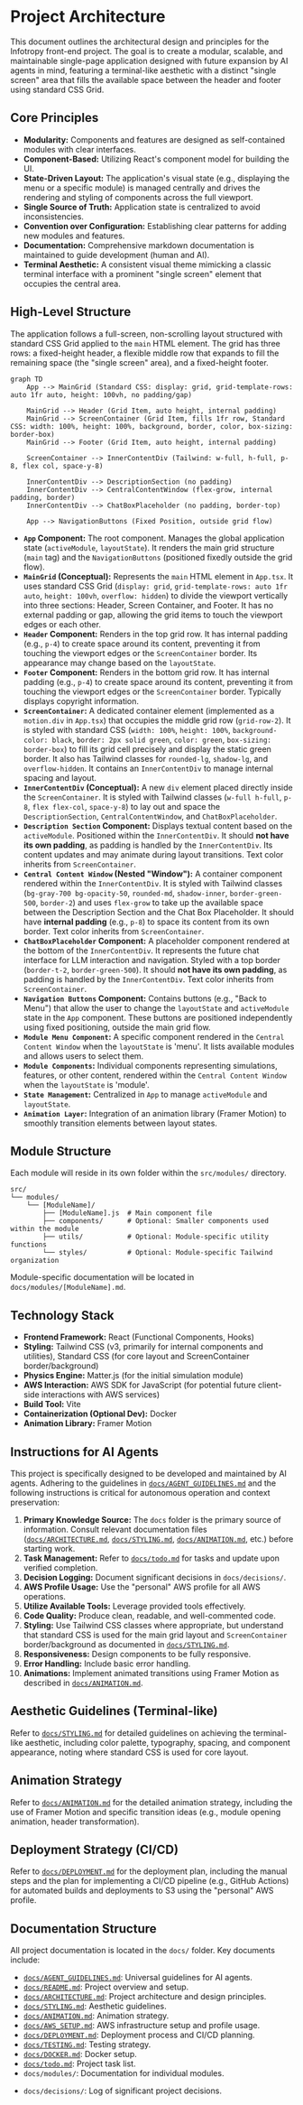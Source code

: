 # Project Architecture

This document outlines the architectural design and principles for the Infotropy front-end project. The goal is to create a modular, scalable, and maintainable single-page application designed with future expansion by AI agents in mind, featuring a terminal-like aesthetic with a distinct "single screen" area that fills the available space between the header and footer using standard CSS Grid.

## Core Principles

- **Modularity:** Components and features are designed as self-contained modules with clear interfaces.
- **Component-Based:** Utilizing React's component model for building the UI.
- **State-Driven Layout:** The application's visual state (e.g., displaying the menu or a specific module) is managed centrally and drives the rendering and styling of components across the full viewport.
- **Single Source of Truth:** Application state is centralized to avoid inconsistencies.
- **Convention over Configuration:** Establishing clear patterns for adding new modules and features.
- **Documentation:** Comprehensive markdown documentation is maintained to guide development (human and AI).
- **Terminal Aesthetic:** A consistent visual theme mimicking a classic terminal interface with a prominent "single screen" element that occupies the central area.

## High-Level Structure

The application follows a full-screen, non-scrolling layout structured with standard CSS Grid applied to the `main` HTML element. The grid has three rows: a fixed-height header, a flexible middle row that expands to fill the remaining space (the "single screen" area), and a fixed-height footer.

```mermaid
graph TD
    App --> MainGrid (Standard CSS: display: grid, grid-template-rows: auto 1fr auto, height: 100vh, no padding/gap)

    MainGrid --> Header (Grid Item, auto height, internal padding)
    MainGrid --> ScreenContainer (Grid Item, fills 1fr row, Standard CSS: width: 100%, height: 100%, background, border, color, box-sizing: border-box)
    MainGrid --> Footer (Grid Item, auto height, internal padding)

    ScreenContainer --> InnerContentDiv (Tailwind: w-full, h-full, p-8, flex col, space-y-8)

    InnerContentDiv --> DescriptionSection (no padding)
    InnerContentDiv --> CentralContentWindow (flex-grow, internal padding, border)
    InnerContentDiv --> ChatBoxPlaceholder (no padding, border-top)

    App --> NavigationButtons (Fixed Position, outside grid flow)
```

- **`App` Component:** The root component. Manages the global application state (`activeModule`, `layoutState`). It renders the main grid structure (`main` tag) and the `NavigationButtons` (positioned fixedly outside the grid flow).
- **`MainGrid` (Conceptual):** Represents the `main` HTML element in `App.tsx`. It uses standard CSS Grid (`display: grid`, `grid-template-rows: auto 1fr auto`, `height: 100vh`, `overflow: hidden`) to divide the viewport vertically into three sections: Header, Screen Container, and Footer. It has no external padding or gap, allowing the grid items to touch the viewport edges or each other.
- **`Header` Component:** Renders in the top grid row. It has internal padding (e.g., `p-4`) to create space around its content, preventing it from touching the viewport edges or the `ScreenContainer` border. Its appearance may change based on the `layoutState`.
- **`Footer` Component:** Renders in the bottom grid row. It has internal padding (e.g., `p-4`) to create space around its content, preventing it from touching the viewport edges or the `ScreenContainer` border. Typically displays copyright information.
- **`ScreenContainer`:** A dedicated container element (implemented as a `motion.div` in `App.tsx`) that occupies the middle grid row (`grid-row-2`). It is styled with standard CSS (`width: 100%`, `height: 100%`, `background-color: black`, `border: 2px solid green`, `color: green`, `box-sizing: border-box`) to fill its grid cell precisely and display the static green border. It also has Tailwind classes for `rounded-lg`, `shadow-lg`, and `overflow-hidden`. It contains an `InnerContentDiv` to manage internal spacing and layout.
- **`InnerContentDiv` (Conceptual):** A new `div` element placed directly inside the `ScreenContainer`. It is styled with Tailwind classes (`w-full h-full`, `p-8`, `flex flex-col`, `space-y-8`) to lay out and space the `DescriptionSection`, `CentralContentWindow`, and `ChatBoxPlaceholder`.
- **`Description Section` Component:** Displays textual content based on the `activeModule`. Positioned within the `InnerContentDiv`. It should **not have its own padding**, as padding is handled by the `InnerContentDiv`. Its content updates and may animate during layout transitions. Text color inherits from `ScreenContainer`.
- **`Central Content Window` (Nested "Window"):** A container component rendered within the `InnerContentDiv`. It is styled with Tailwind classes (`bg-gray-700 bg-opacity-50`, `rounded-md`, `shadow-inner`, `border-green-500`, `border-2`) and uses `flex-grow` to take up the available space between the Description Section and the Chat Box Placeholder. It should have **internal padding** (e.g., `p-8`) to space its content from its own border. Text color inherits from `ScreenContainer`.
- **`ChatBoxPlaceholder` Component:** A placeholder component rendered at the bottom of the `InnerContentDiv`. It represents the future chat interface for LLM interaction and navigation. Styled with a top border (`border-t-2`, `border-green-500`). It should **not have its own padding**, as padding is handled by the `InnerContentDiv`. Text color inherits from `ScreenContainer`.
- **`Navigation Buttons` Component:** Contains buttons (e.g., "Back to Menu") that allow the user to change the `layoutState` and `activeModule` state in the `App` component. These buttons are positioned independently using fixed positioning, outside the main grid flow.
- **`Module Menu Component`:** A specific component rendered in the `Central Content Window` when the `layoutState` is 'menu'. It lists available modules and allows users to select them.
- **`Module Components`:** Individual components representing simulations, features, or other content, rendered within the `Central Content Window` when the `layoutState` is 'module'.
- **`State Management`:** Centralized in `App` to manage `activeModule` and `layoutState`.
- **`Animation Layer`:** Integration of an animation library (Framer Motion) to smoothly transition elements between layout states.

## Module Structure

Each module will reside in its own folder within the `src/modules/` directory.

```
src/
└── modules/
    └── [ModuleName]/
        ├── [ModuleName].js  # Main component file
        ├── components/      # Optional: Smaller components used within the module
        ├── utils/           # Optional: Module-specific utility functions
        └── styles/          # Optional: Module-specific Tailwind organization
```

Module-specific documentation will be located in `docs/modules/[ModuleName].md`.

## Technology Stack

- **Frontend Framework:** React (Functional Components, Hooks)
- **Styling:** Tailwind CSS (v3, primarily for internal components and utilities), Standard CSS (for core layout and ScreenContainer border/background)
- **Physics Engine:** Matter.js (for the initial simulation module)
- **AWS Interaction:** AWS SDK for JavaScript (for potential future client-side interactions with AWS services)
- **Build Tool:** Vite
- **Containerization (Optional Dev):** Docker
- **Animation Library:** Framer Motion

## Instructions for AI Agents

This project is specifically designed to be developed and maintained by AI agents. Adhering to the guidelines in [`docs/AGENT_GUIDELINES.md`](docs/AGENT_GUIDELINES.md) and the following instructions is critical for autonomous operation and context preservation:

1.  **Primary Knowledge Source:** The `docs` folder is the primary source of information. Consult relevant documentation files ([`docs/ARCHITECTURE.md`](docs/ARCHITECTURE.md), [`docs/STYLING.md`](docs/STYLING.md), [`docs/ANIMATION.md`](docs/ANIMATION.md), etc.) before starting work.
2.  **Task Management:** Refer to [`docs/todo.md`](docs/todo.md) for tasks and update upon verified completion.
3.  **Decision Logging:** Document significant decisions in `docs/decisions/`.
4.  **AWS Profile Usage:** Use the "personal" AWS profile for all AWS operations.
5.  **Utilize Available Tools:** Leverage provided tools effectively.
6.  **Code Quality:** Produce clean, readable, and well-commented code.
7.  **Styling:** Use Tailwind CSS classes where appropriate, but understand that standard CSS is used for the main grid layout and `ScreenContainer` border/background as documented in [`docs/STYLING.md`](docs/STYLING.md).
8.  **Responsiveness:** Design components to be fully responsive.
9.  **Error Handling:** Include basic error handling.
10. **Animations:** Implement animated transitions using Framer Motion as described in [`docs/ANIMATION.md`](docs/ANIMATION.md).

## Aesthetic Guidelines (Terminal-like)

Refer to [`docs/STYLING.md`](docs/STYLING.md) for detailed guidelines on achieving the terminal-like aesthetic, including color palette, typography, spacing, and component appearance, noting where standard CSS is used for core layout.

## Animation Strategy

Refer to [`docs/ANIMATION.md`](docs/ANIMATION.md) for the detailed animation strategy, including the use of Framer Motion and specific transition ideas (e.g., module opening animation, header transformation).

## Deployment Strategy (CI/CD)

Refer to [`docs/DEPLOYMENT.md`](docs/DEPLOYMENT.md) for the deployment plan, including the manual steps and the plan for implementing a CI/CD pipeline (e.g., GitHub Actions) for automated builds and deployments to S3 using the "personal" AWS profile.

## Documentation Structure

All project documentation is located in the `docs/` folder. Key documents include:

- [`docs/AGENT_GUIDELINES.md`](docs/AGENT_GUIDELINES.md): Universal guidelines for AI agents.
- [`docs/README.md`](docs/README.md): Project overview and setup.
- [`docs/ARCHITECTURE.md`](docs/ARCHITECTURE.md): Project architecture and design principles.
- [`docs/STYLING.md`](docs/STYLING.md): Aesthetic guidelines.
- [`docs/ANIMATION.md`](docs/ANIMATION.md): Animation strategy.
- [`docs/AWS_SETUP.md`](docs/AWS_SETUP.md): AWS infrastructure setup and profile usage.
- [`docs/DEPLOYMENT.md`](docs/DEPLOYMENT.md): Deployment process and CI/CD planning.
- [`docs/TESTING.md`](docs/TESTING.md): Testing strategy.
- [`docs/DOCKER.md`](docs/DOCKER.md): Docker setup.
- [`docs/todo.md`](docs/todo.md): Project task list.
- `docs/modules/`: Documentation for individual modules.

* `docs/decisions/`: Log of significant project decisions.

